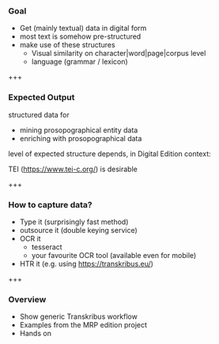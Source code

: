 ### Goal
* Get (mainly textual) data in digital form
* most text is somehow pre-structured
* make use of these structures
    * Visual similarity on character|word|page|corpus level
    * language (grammar / lexicon)

+++

### Expected Output 		
structured data for

* mining prosopographical entity data
* enriching with prosopographical data

level of expected structure depends, in Digital Edition context:

TEI (https://www.tei-c.org/) is desirable

+++

### How to capture data?  
* Type it (surprisingly fast method)
* outsource it (double keying service)
* OCR it
    * tesseract
    * your favourite OCR tool (available even for mobile)
* HTR it (e.g. using https://transkribus.eu/)


+++


### Overview

* Show generic Transkribus workflow
* Examples from the MRP edition project
* Hands on
